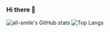 ### Hi there 👋
![all-smile's GitHub stats](https://github-readme-stats.vercel.app/api?username=huiguangx&show_icons=true&theme=tokyonight)
![Top Langs](https://github-readme-stats.vercel.app/api/top-langs/?username=huiguangx&layout=compact&theme=tokyonight)

<!--
**huiguangx/huiguangx** is a ✨ _special_ ✨ repository because its `README.md` (this file) appears on your GitHub profile.

Here are some ideas to get you started:

- 🔭 I’m currently working on ...
- 🌱 I’m currently learning ...
- 👯 I’m looking to collaborate on ...
- 🤔 I’m looking for help with ...
- 💬 Ask me about ...
- 📫 How to reach me: ...
- 😄 Pronouns: ...
- ⚡ Fun fact: ...
-->
